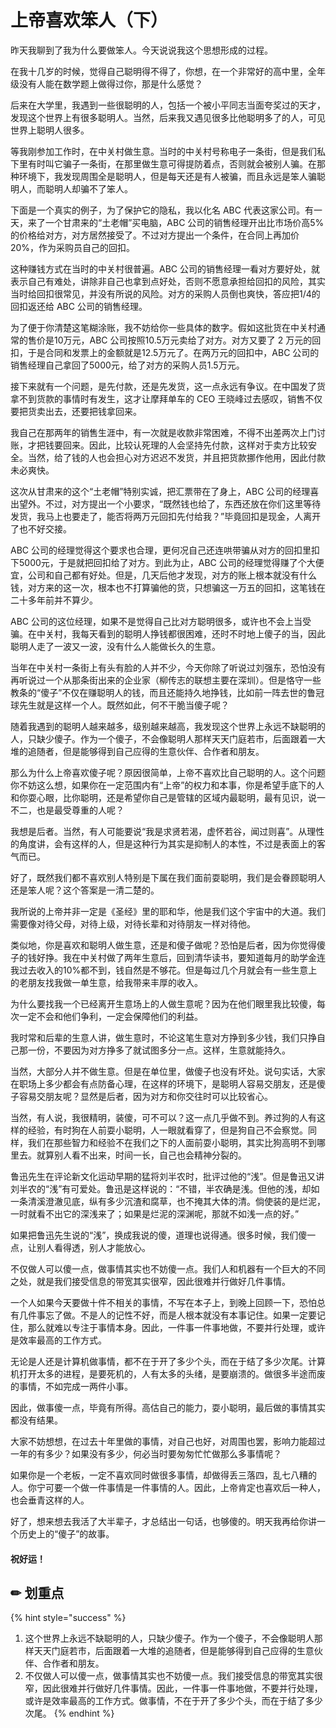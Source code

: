 # 上帝喜欢笨人（下）

昨天我聊到了我为什么要做笨人。今天说说我这个思想形成的过程。

在我十几岁的时候，觉得自己聪明得不得了，你想，在一个非常好的高中里，全年级没有人能在数学题上做得过你，那是什么感觉？

后来在大学里，我遇到一些很聪明的人，包括一个被小平同志当面夸奖过的天才，发现这个世界上有很多聪明人。当然，后来我又遇见很多比他聪明多了的人，可见世界上聪明人很多。

等我刚参加工作时，在中关村做生意。当时的中关村号称电子一条街，但是我们私下里有时叫它骗子一条街，在那里做生意可得提防着点，否则就会被别人骗。在那种环境下，我发现周围全是聪明人，但是每天还是有人被骗，而且永远是笨人骗聪明人，而聪明人却骗不了笨人。

下面是一个真实的例子，为了保护它的隐私，我以化名 ABC 代表这家公司。有一天，来了一个甘肃来的“土老帽”买电脑，ABC 公司的销售经理开出比市场价高5%的价格给对方，对方居然接受了。不过对方提出一个条件，在合同上再加价20%，作为采购员自己的回扣。

这种赚钱方式在当时的中关村很普遍。ABC 公司的销售经理一看对方要好处，就表示自己有难处，讲除非自己也拿到点好处，否则不愿意承担给回扣的风险，其实当时给回扣很常见，并没有所说的风险。对方的采购人员倒也爽快，答应把1/4的回扣返还给 ABC 公司的销售经理。

为了便于你清楚这笔糊涂账，我不妨给你一些具体的数字。假如这批货在中关村通常的售价是10万元，ABC 公司按照10.5万元卖给了对方。对方又要了 2 万元的回扣，于是合同和发票上的金额就是12.5万元了。在两万元的回扣中，ABC 公司的销售经理自己拿回了5000元，给了对方的采购人员1.5万元。

接下来就有一个问题，是先付款，还是先发货，这一点永远有争议。在中国发了货拿不到货款的事情时有发生，这才让摩拜单车的 CEO 王晓峰过去感叹，销售不仅要把货卖出去，还要把钱拿回来。

我自己在那两年的销售生涯中，有一次就是收款非常困难，不得不出差两次上门讨账，才把钱要回来。因此，比较认死理的人会坚持先付款，这样对于卖方比较安全。当然，给了钱的人也会担心对方迟迟不发货，并且把货款挪作他用，因此付款未必爽快。

这次从甘肃来的这个“土老帽”特别实诚，把汇票带在了身上，ABC 公司的经理喜出望外。不过，对方提出一个小要求，“既然钱也给了，东西还放在你们这里等待发货，我马上也要走了，能否将两万元回扣先付给我？”毕竟回扣是现金，人离开了也不好交接。

ABC 公司的经理觉得这个要求也合理，更何况自己还连哄带骗从对方的回扣里扣下5000元，于是就把回扣给了对方。到此为止，ABC 公司的经理觉得赚了个大便宜，公司和自己都有好处。但是，几天后他才发现，对方的账上根本就没有什么钱，对方来的这一次，根本也不打算骗他的货，只想骗这一万五的回扣，这笔钱在二十多年前并不算少。

ABC 公司的这位经理，如果不是觉得自己比对方聪明很多，或许也不会上当受骗。在中关村，我每天看到的聪明人挣钱都很困难，还时不时地上傻子的当，因此聪明人走了一波又一波，没有什么人能做长久的生意。

当年在中关村一条街上有头有脸的人并不少，今天你除了听说过刘强东，恐怕没有再听说过一个从那条街出来的企业家（柳传志的联想主要在深圳）。但是恪守一些教条的“傻子”不仅在赚聪明人的钱，而且还能持久地挣钱，比如前一阵去世的鲁冠球先生就是这样一个人。既然如此，何不干脆当傻子呢？

随着我遇到的聪明人越来越多，级别越来越高，我发现这个世界上永远不缺聪明的人，只缺少傻子。作为一个傻子，不会像聪明人那样天天门庭若市，后面跟着一大堆的追随者，但是能够得到自己应得的生意伙伴、合作者和朋友。

那么为什么上帝喜欢傻子呢？原因很简单，上帝不喜欢比自己聪明的人。这个问题你不妨这么想，如果你在一定范围内有“上帝”的权力和本事，你是希望手底下的人和你耍心眼，比你聪明，还是希望你自己是管辖的区域内最聪明，最有见识，说一不二，也是最受尊重的人呢？

我想是后者。当然，有人可能要说“我是求贤若渴，虚怀若谷，闻过则喜”。从理性的角度讲，会有这样的人，但是这种行为其实是抑制人的本性，不过是表面上的客气而已。

好了，既然我们都不喜欢别人特别是下属在我们面前耍聪明，我们是会眷顾聪明人还是笨人呢？这个答案是一清二楚的。

我所说的上帝并非一定是《圣经》里的耶和华，他是我们这个宇宙中的大道。我们需要像对待父母，对待上级，对待长辈和对待朋友一样对待他。

类似地，你是喜欢和聪明人做生意，还是和傻子做呢？恐怕是后者，因为你觉得傻子的钱好挣。我在中关村做了两年生意后，回到清华读书，要知道每月的助学金连我过去收入的10%都不到，钱自然是不够花。但是每过几个月就会有一些生意上的老朋友找我做一单生意，给我带来丰厚的收入。

为什么要找我一个已经离开生意场上的人做生意呢？因为在他们眼里我比较傻，每次一定不会和他们争利，一定会保障他们的利益。

我时常和后辈的生意人讲，做生意时，不论这笔生意对方挣到多少钱，我们只挣自己那一份，不要因为对方挣多了就试图多分一点。这样，生意就能持久。

当然，大部分人并不做生意。但是在单位里，做傻子也没有坏处。说句实话，大家在职场上多少都会有点防备心理，在这样的环境下，是聪明人容易交朋友，还是傻子容易交朋友呢？显然是后者，因为对方和你交往时可以比较省心。

当然，有人说，我很精明，装傻，可不可以？这一点几乎做不到。养过狗的人有这样的经验，有时狗在人前耍小聪明，人一眼就看穿了，但是狗自己不会察觉。同样，我们在那些智力和经验不在我们之下的人面前耍小聪明，其实比狗高明不到哪里去。就算别人看不出来，时间一长，自己也会精神分裂的。

鲁迅先生在评论新文化运动早期的猛将刘半农时，批评过他的“浅”。但是鲁迅又讲刘半农的“浅”有可爱处。鲁迅是这样说的：“不错，半农确是浅。但他的浅，却如一条清溪澄澈见底，纵有多少沉渣和腐草，也不掩其大体的清。倘使装的是烂泥，一时就看不出它的深浅来了；如果是烂泥的深渊呢，那就不如浅一点的好。”

如果把鲁迅先生说的“浅”，换成我说的傻，道理也说得通。很多时候，我们傻一点，让别人看得透，别人才能放心。

不仅做人可以傻一点，做事情其实也不妨傻一点。我们人和机器有一个巨大的不同之处，就是我们接受信息的带宽其实很窄，因此很难并行做好几件事情。

一个人如果今天要做十件不相关的事情，不写在本子上，到晚上回顾一下，恐怕总有几件事忘了做。不是人的记性不好，而是人根本就没有本事记住。如果一定要记住，那么就难以专注于事情本身。因此，一件事一件事地做，不要并行处理，或许是效率最高的工作方式。

无论是人还是计算机做事情，都不在于开了多少个头，而在于结了多少次尾。计算机打开太多的进程，是要死机的，人有太多的头绪，是要崩溃的。做很多半途而废的事情，不如完成一两件小事。

因此，做事傻一点，毕竟有所得。高估自己的能力，耍小聪明，最后做的事情其实都没有结果。

大家不妨想想，在过去十年里做的事情，对自己也好，对周围也罢，影响力能超过一年的有多少？如果没有多少，何必当时要匆匆忙忙做那么多事情呢？

如果你是一个老板，一定不喜欢同时做很多事情，却做得丢三落四，乱七八糟的人。你宁可要一个做一件事情是一件事情的人。因此，上帝肯定也喜欢后一种人，也会垂青这样的人。

好了，想来想去我活了大半辈子，才总结出一句话，也够傻的。明天我再给你讲一个历史上的“傻子”的故事。

#### 祝好运！

## ✏ 划重点

{% hint style="success" %}
1. 这个世界上永远不缺聪明的人，只缺少傻子。作为一个傻子，不会像聪明人那样天天门庭若市，后面跟着一大堆的追随者，但是能够得到自己应得的生意伙伴、合作者和朋友。 
2. 不仅做人可以傻一点，做事情其实也不妨傻一点。我们接受信息的带宽其实很窄，因此很难并行做好几件事情。因此，一件事一件事地做，不要并行处理，或许是效率最高的工作方式。做事情，不在于开了多少个头，而在于结了多少次尾。
{% endhint %}


